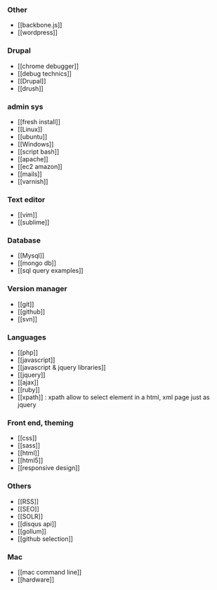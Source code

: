 ### Other
* [[backbone.js]]
* [[wordpress]]

### Drupal
* [[chrome debugger]]
* [[debug technics]]
* [[Drupal]]
* [[drush]]

### admin sys
* [[fresh install]]
* [[Linux]]
* [[ubuntu]]
* [[Windows]]
* [[script bash]]
* [[apache]]
* [[ec2 amazon]]
* [[mails]]
* [[varnish]]

### Text editor
* [[vim]]
* [[sublime]]

### Database
* [[Mysql]]
* [[mongo db]]
* [[sql query examples]]

### Version manager
* [[git]]
* [[github]]
* [[svn]]

### Languages
* [[php]]
* [[javascript]]
* [[javascript & jquery libraries]]
* [[jquery]]
* [[ajax]]
* [[ruby]]
* [[xpath]] : xpath allow to select element in a html, xml page just as jquery

### Front end, theming 
* [[css]]
* [[sass]]
* [[html]]
* [[html5]]
* [[responsive design]]

### Others
* [[RSS]]
* [[SEO]]
* [[SOLR]]
* [[disqus api]]
* [[gollum]]
* [[github selection]]

### Mac
* [[mac command line]]
* [[hardware]]

